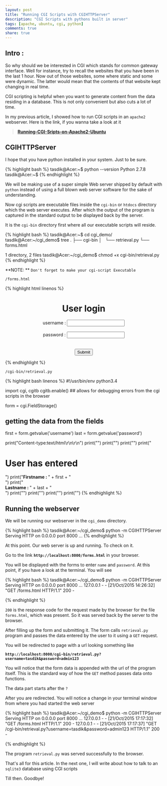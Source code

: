```yaml
---
layout: post
title: "Running CGI Scripts with CGIHTTPServer"
description: "CGI Scripts with pythons built in server"
tags: [apache, ubuntu, cgi, python]
comments: true
share: true
---
```


## Intro : 

So why should we be interested in CGI which stands for common gateway interface. Well for instance, try to recall the websites that you have been in the last 1 hour. Now out of those websites, some where static and some were dynamic. The latter would mean that the contents of that website kept changing in real time. 

CGI scripting is helpful when you want to generate content from the data residing in a database. This is not only convenient but also cuts a lot of time.

In my previous article, I showed how to run CGI scripts in an `apache2` webserver. Here is the link, if you wanna take a look at it

>**[Running-CGI-Sripts-on-Apache2-Ubuntu](http://www.tasdikrahman.com/2015/09/30/Running-CGI-Sripts-on-Apache2-Ubuntu/)**

## CGIHTTPServer

I hope that you have python installed in your system. Just to be sure. 

{% highlight bash %}
tasdik@Acer:~$ python --version
Python 2.7.8
tasdik@Acer:~$
{% endhighlight %}

We will be making use of a super simple Web server shipped by default with `python` instead of using a full blown web server software for the sake of understanding.

Now cgi scripts are executable files inside the `cgi-bin` or `htdocs` directory which the web server executes. After which the output of the program is captured in the standard output to be displayed back by the server.

It is the `cgi-bin` directory first where all our executable scripts will reside. 

{% highlight bash %}
tasdik@Acer:~$ cd cgi_demo/
tasdik@Acer:~/cgi_demo$ tree
.
├── cgi-bin
│   └── retrieval.py
└── forms.html

1 directory, 2 files
tasdik@Acer:~/cgi_demo$ chmod +x cgi-bin/retrieval.py
{% endhighlight %}

**NOTE: ** `Don't forget to make your cgi-script Executable`


`/forms.html`

{% highlight html linenos %}
<!DOCTYPE html>
<html>
<head>
    <title>A simple form demonstration</title>
</head>
<body>
    <div style="text-align:center;">
        <h1>User login</h1>
        <form action="/cgi-bin/retrieval.py" method="get">
            username  :  <input type="text" name="username" style="text-align:center;">
            <br><br>
            password   :  <input type="password" name="password" style="text-align:center;">
            <br><br><br>
            <input type="submit" value="Submit">
        </form>
    </div>
</body>
</html>
{% endhighlight %}


`/cgi-bin/retrieval.py`

{% highlight bash linenos %}
#!/usr/bin/env python3.4

import cgi, cgitb
cgitb.enable()		## allows for debugging errors from the cgi scripts in the browser

form = cgi.FieldStorage()

## getting the data from the fields 
first = form.getvalue('username')
last = form.getvalue('password')


print("Content-type:text/html\r\n\r\n")
print("<html>")
print("<head><title>User entered</title></head>")
print("<body>")
print("<h1>User has entered</h1>")
print("<b>Firstname : </b>" + first + "<br>")
print("<br><b>Lastname : </b>" + last + "<br>")
print("")
print("</div>")
print("</body>")
print("</html>")
{% endhighlight %}

## Running the webserver

We will be running our webserver in the `cgi_demo` directory. 

{% highlight bash %}
tasdik@Acer:~/cgi_demo$ python -m CGIHTTPServer
Serving HTTP on 0.0.0.0 port 8000 ...
{% endhighlight %}

At this point. Our web server is up and running. To check on it.

Go to the link **`http://localhost:8000/forms.html`** in your browser.

You will be displayed with the forms to enter `name` and `password`. At this point, if you have a look at the terminal. You will see

{% highlight bash %}
tasdik@Acer:~/cgi_demo$ python -m CGIHTTPServer
Serving HTTP on 0.0.0.0 port 8000 ...
127.0.0.1 - - [21/Oct/2015 14:26:32] "GET /forms.html HTTP/1.1" 200 -

{% endhighlight %}

`200` is the response code for the request made by the browser for the file `forms.html`, which was present. So it was served back by the server to the browser.

After filling up the form and submitting it. The form calls `retrieval.py` program and passes the data entered by the user to it using a `GET` request.

You will be redirected to page with a url looking something like

**`http://localhost:8000/cgi-bin/retrieval.py?username=tasdik&password=admin123`**

You will notice that the form data is appended with the url of the program itself. This is the standard way of how the `GET` method passes data onto functions. 

The data part starts after the `?`

After you are redirected. You will notice a change in your terminal window from where you had started the web server

{% highlight bash %}
tasdik@Acer:~/cgi_demo$ python -m CGIHTTPServer
Serving HTTP on 0.0.0.0 port 8000 ...
127.0.0.1 - - [21/Oct/2015 17:17:32] "GET /forms.html HTTP/1.1" 200 -
127.0.0.1 - - [21/Oct/2015 17:17:37] "GET /cgi-bin/retrieval.py?username=tasdik&password=admin123 HTTP/1.1" 200 -


{% endhighlight %}

The program `retrieval.py` was served successfully to the browser.

That's all for this article. In the next one, I will write about how to talk to an `sqlite3` database using CGI scripts

Till then. Goodbye!